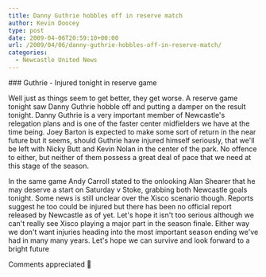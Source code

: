 ```yaml
---
title: Danny Guthrie hobbles off in reserve match
author: Kevin Doocey
type: post
date: 2009-04-06T20:59:10+00:00
url: /2009/04/06/danny-guthrie-hobbles-off-in-reserve-match/
categories:
  - Newcastle United News
---
```


### Guthrie - Injured tonight in reserve game

Well just as things seem to get better, they get worse. A reserve game tonight saw Danny Guthrie hobble off and putting a damper on the result tonight. Danny Guthrie is a very important member of Newcastle's relegation plans and is one of the faster center midfielders we have at the time being. Joey Barton is expected to make some sort of return in the near future but it seems, should Guthrie have injured himself seriously, that we'll be left with Nicky Butt and Kevin Nolan in the center of the park. No offence to either, but neither of them possess a great deal of pace that we need at this stage of the season.

In the same game Andy Carroll stated to the onlooking Alan Shearer that he may deserve a start on Saturday v Stoke, grabbing both Newcastle goals tonight. Some news is still unclear over the Xisco scenario though. Reports suggest he too could be injured but there has been no official report released by Newcastle as of yet. Let's hope it isn't too serious although we can't really see Xisco playing a major part in the season finale. Either way we don't want injuries heading into the most important season ending we've had in many many years. Let's hope we can survive and look forward to a bright future

Comments appreciated 🙂

